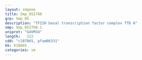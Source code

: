 ```yaml
---
layout: smgene
title: Smp_052760
grp: Smp_05
description: "TFIIH basal transcription factor complex TTD A"
smp: Smp_052760.1
uniprot: "G4VM34"
length:   222
cdd: "cl07865, pfam06331"
kk: K10845
categories: sm
---
```

